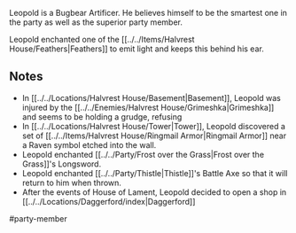 Leopold is a Bugbear Artificer. He believes himself to be the smartest one in the party as well as the superior party member.

Leopold enchanted one of the [[../../Items/Halvrest House/Feathers|Feathers]] to emit light and keeps this behind his ear.

## Notes
- In [[../../Locations/Halvrest House/Basement|Basement]], Leopold was injured by the [[../../Enemies/Halvrest House/Grimeshka|Grimeshka]] and seems to be holding a grudge, refusing 
- In [[../../Locations/Halvrest House/Tower|Tower]], Leopold discovered a set of [[../../Items/Halvrest House/Ringmail Armor|Ringmail Armor]] near a Raven symbol etched into the wall.
- Leopold enchanted [[../../Party/Frost over the Grass|Frost over the Grass]]'s Longsword.
- Leopold enchanted [[../../Party/Thistle|Thistle]]'s Battle Axe so that it will return to him when thrown.
- After the events of House of Lament, Leopold decided to open a shop in [[../../Locations/Daggerford/index|Daggerford]]

#party-member